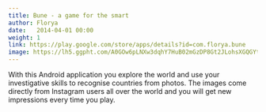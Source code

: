 ```yaml
---
title: Bune - a game for the smart
author: Florya
date:   2014-04-01 00:00
weight: 1
link: https://play.google.com/store/apps/details?id=com.florya.bune
image: https://lh5.ggpht.com/A0GOw6pLNXw3dqhY7HuB02mGzDP8Gt2JLohsXGQGYt29xRQzAeFQY-dO6hxp1YK-ZBQ=w150-rw
---
```

With this Android application you explore the world and use your investigative skills to recognise countries from photos.
The images come directly from Instagram users all over the world and you will get new impressions every time you play.